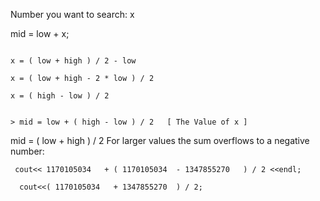 Number you want to search: x

mid = low + x;

```( low + high ) / 2 = low + x

x = ( low + high ) / 2 - low

x = ( low + high - 2 * low ) / 2

x = ( high - low ) / 2


> mid = low + ( high - low ) / 2   [ The Value of x ] 
```

mid = ( low + high ) / 2
For larger values the sum overflows to a negative number:
```
 cout<< 1170105034   + ( 1170105034  - 1347855270   ) / 2 <<endl;

  cout<<( 1170105034   + 1347855270  ) / 2;
```

